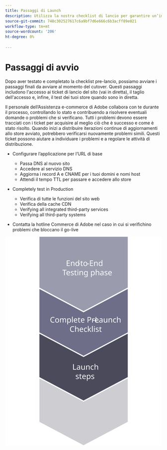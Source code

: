 ```yaml
---
title: Passaggi di Launch
description: Utilizza la nostra checklist di lancio per garantire un’implementazione fluida del sito Adobe Commerce.
source-git-commit: 748c302527617c6a9bf7d6e666c6b3acff89e021
workflow-type: tm+mt
source-wordcount: '206'
ht-degree: 0%

---
```



# Passaggi di avvio

Dopo aver testato e completato la checklist pre-lancio, possiamo avviare i passaggi finali da avviare al momento del cutover. Questi passaggi includono l&#39;accesso ai ticket di lancio del sito (vai in diretta), il taglio dell&#39;accesso e, infine, il test dei tuoi store quando sono in diretta.

Il personale dell’Assistenza e-commerce di Adobe collabora con te durante il processo, controllando lo stato e contribuendo a risolvere eventuali domande o problemi che si verificano. Tutti i problemi devono essere tracciati con i ticket per acquisire al meglio ciò che è successo e come è stato risolto. Quando inizi a distribuire iterazioni continue di aggiornamenti allo store avviato, potrebbero verificarsi nuovamente problemi simili. Questi ticket possono aiutare a individuare i problemi e a regolare le attività di distribuzione.

- Configurare l’applicazione per l’URL di base
   - Passa DNS al nuovo sito
   - Accedere al servizio DNS
   - Aggiorna i record A e CNAME per i tuoi domini e nomi host
   - Attendi il tempo TTL per passare e accedere allo store

- Completely test in Production
   - Verifica di tutte le funzioni del sito web
   - Verifica della cache CDN
   - Verifying all integrated third-party services
   - Verifying all third-party systems

- Contatta la hotline Commerce di Adobe nel caso in cui si verifichino problemi che bloccano il go-live

![Diagramma che mostra la fase 3 del processo di lancio](../../assets/playbooks/launch-steps-3.svg)
